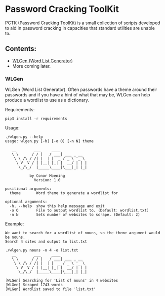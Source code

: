 # Password Cracking ToolKit

PCTK (Password Cracking ToolKit) is a small collection of scripts developed to aid in password cracking in capacities that standard utilities are unable to.

## Contents:
- [WLGen (Word List Generator)](README.md#WLGen])
- More coming later.

### WLGen
WLGen (Word List Generator).
Often passwords have a theme around their passwords and if you have a hint of what that may be, WLGen can help produce a wordlist to use as a dictionary.

Requirements:
```
pip3 install -r requirements
```
Usage:
```
./wlgen.py --help
usage: wlgen.py [-h] [-o O] [-n N] theme

   __        ___     ____
   \ \      / / |   / ___| ___ _ __
    \ \ /\ / /| |  | |  _ / _ \ '_ \ 
     \ V  V / | |__| |_| |  __/ | | |
      \_/\_/  |_____\____|\___|_| |_|

           by Conor Moening
             Version: 1.0

positional arguments:
  theme       Word theme to generate a wordlist for

optional arguments:
  -h, --help  show this help message and exit
  -o O        File to output wordlist to. (Default: wordlist.txt)
  -n N        Sets number of websites to scrape. (Default: 2)
```
Example:
```
We want to search for a wordlist of nouns, so the theme argument would be nouns.
Search 4 sites and output to list.txt

./wlgen.py nouns -n 4 -o list.txt
   __        ___     ____
   \ \      / / |   / ___| ___ _ __
    \ \ /\ / /| |  | |  _ / _ \ '_ \ 
     \ V  V / | |__| |_| |  __/ | | |
      \_/\_/  |_____\____|\___|_| |_|

[WLGen] Searching for 'List of nouns' in 4 websites
[WLGen] Scraped 1743 words
[WLGen] Wordlist saved to file 'list.txt'
```